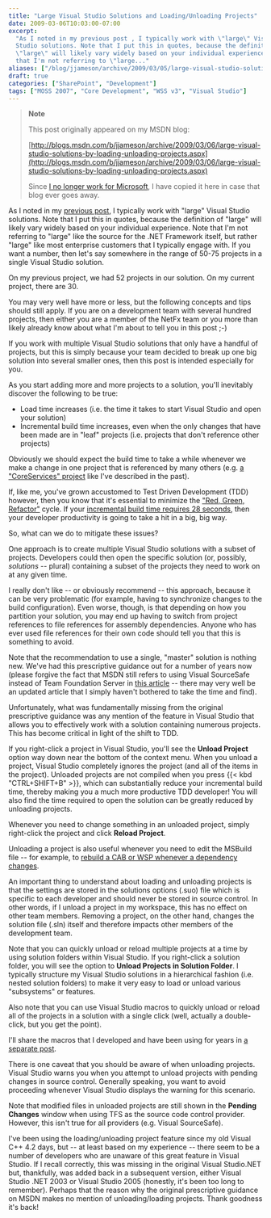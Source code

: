 ```yaml
---
title: "Large Visual Studio Solutions and Loading/Unloading Projects"
date: 2009-03-06T10:03:00-07:00
excerpt:
  "As I noted in my previous post , I typically work with \"large\" Visual
  Studio solutions. Note that I put this in quotes, because the definition of
  \"large\" will likely vary widely based on your individual experience. Note
  that I'm not referring to \"large..."
aliases: ["/blog/jjameson/archive/2009/03/05/large-visual-studio-solutions-by-loading-unloading-projects.aspx", "/blog/jjameson/archive/2009/03/06/large-visual-studio-solutions-by-loading-unloading-projects.aspx"]
draft: true
categories: ["SharePoint", "Development"]
tags: ["MOSS 2007", "Core Development", "WSS v3", "Visual Studio"]
---
```


> **Note**
>
> This post originally appeared on my MSDN blog:
>
> [http://blogs.msdn.com/b/jjameson/archive/2009/03/06/large-visual-studio-solutions-by-loading-unloading-projects.aspx](http://blogs.msdn.com/b/jjameson/archive/2009/03/06/large-visual-studio-solutions-by-loading-unloading-projects.aspx)
>
> Since
> [I no longer work for Microsoft](/blog/jjameson/2011/09/02/last-day-with-microsoft),
> I have copied it here in case that blog ever goes away.

As I noted in my
[previous post](/blog/jjameson/2009/03/06/why-i-m-not-a-fan-of-wspbuilder), I
typically work with "large" Visual Studio solutions. Note that I put this in
quotes, because the definition of "large" will likely vary widely based on your
individual experience. Note that I'm not referring to "large" like the source
for the .NET Framework itself, but rather "large" like most enterprise customers
that I typically engage with. If you want a number, then let's say somewhere in
the range of 50-75 projects in a single Visual Studio solution.

On my previous project, we had 52 projects in our solution. On my current
project, there are 30.

You may very well have more or less, but the following concepts and tips should
still apply. If you are on a development team with several hundred projects,
then either you are a member of the NetFx team or you more than likely already
know about what I'm about to tell you in this post ;-)

If you work with multiple Visual Studio solutions that only have a handful of
projects, but this is simply because your team decided to break up one big
solution into several smaller ones, then this post is intended especially for
you.

As you start adding more and more projects to a solution, you'll inevitably
discover the following to be true:

- Load time increases (i.e. the time it takes to start Visual Studio and open
  your solution)
- Incremental build time increases, even when the only changes that have been
  made are in "leaf" projects (i.e. projects that don't reference other
  projects)

Obviously we should expect the build time to take a while whenever we make a
change in one project that is referenced by many others (e.g.
[a "CoreServices" project](/blog/jjameson/2007/04/18/structure-visual-studio-solutions)
like I've described in the past).

If, like me, you've grown accustomed to Test Driven Development (TDD) however,
then you know that it's essential to minimize the
["Red, Green, Refactor"](http://msdn.microsoft.com/en-us/library/aa730844%28VS.80%29.aspx)
cycle. If your
[incremental build time requires 28 seconds](/blog/jjameson/2009/03/06/why-i-m-not-a-fan-of-wspbuilder),
then your developer productivity is going to take a hit in a big, big way.

So, what can we do to mitigate these issues?

One approach is to create multiple Visual Studio solutions with a subset of
projects. Developers could then open the specific solution (or, possibly,
*solutions* -- plural) containing a subset of the projects they need to work on
at any given time.

I really don't like -- or obviously recommend -- this approach, because it can
be very problematic (for example, having to synchronize changes to the build
configuration). Even worse, though, is that depending on how you partition your
solution, you may end up having to switch from project references to file
references for assembly dependencies. Anyone who has ever used file references
for their own code should tell you that this is something to avoid.

Note that the recommendation to use a single, "master" solution is nothing new.
We've had this prescriptive guidance out for a number of years now (please
forgive the fact that MSDN still refers to using Visual SourceSafe instead of
Team Foundation Server in
[this article](http://msdn.microsoft.com/en-us/library/ms998208.aspx) -- there
may very well be an updated article that I simply haven't bothered to take the
time and find).

Unfortunately, what was fundamentally missing from the original prescriptive
guidance was any mention of the feature in Visual Studio that allows you to
effectively work with a solution containing numerous projects. This has become
critical in light of the shift to TDD.

If you right-click a project in Visual Studio, you'll see the **Unload Project**
option way down near the bottom of the context menu. When you unload a project,
Visual Studio completely ignores the project (and all of the items in the
project). Unloaded projects are not compiled when you press {{< kbd
"CTRL+SHIFT+B" >}}, which can substantially reduce your incremental build time,
thereby making you a much more productive TDD developer! You will also find the
time required to open the solution can be greatly reduced by unloading projects.

Whenever you need to change something in an unloaded project, simply right-click
the project and click **Reload Project**.

Unloading a project is also useful whenever you need to edit the MSBuild file --
for example, to
[rebuild a CAB or WSP whenever a dependency changes](/blog/jjameson/2008/04/10/a-better-way-to-build-sharepoint-solution-packages-and-cab-files).

An important thing to understand about loading and unloading projects is that
the settings are stored in the solutions options (.suo) file which is specific
to each developer and should never be stored in source control. In other words,
if I unload a project in my workspace, this has no effect on other team members.
Removing a project, on the other hand, changes the solution file (.sln) itself
and therefore impacts other members of the development team.

Note that you can quickly unload or reload multiple projects at a time by using
solution folders within Visual Studio. If you right-click a solution folder, you
will see the option to **Unload Projects in Solution Folder**. I typically
structure my Visual Studio solutions in a hierarchical fashion (i.e. nested
solution folders) to make it very easy to load or unload various "subsystems" or
features.

Also note that you can use Visual Studio macros to quickly unload or reload all
of the projects in a solution with a single click (well, actually a
double-click, but you get the point).

I'll share the macros that I developed and have been using for years in
[a separate post](/blog/jjameson/2009/03/11/visual-studio-macros-for-unloading-reloading-projects).

There is one caveat that you should be aware of when unloading projects. Visual
Studio warns you when you attempt to unload projects with pending changes in
source control. Generally speaking, you want to avoid proceeding whenever Visual
Studio displays the warning for this scenario.

Note that modified files in unloaded projects are still shown in the **Pending
Changes** window when using TFS as the source code control provider. However,
this isn't true for all providers (e.g. Visual SourceSafe).

I've been using the loading/unloading project feature since my old Visual C++
4.2 days, but -- at least based on my experience -- there seem to be a number of
developers who are unaware of this great feature in Visual Studio. If I recall
correctly, this was missing in the original Visual Studio.NET but, thankfully,
was added back in a subsequent version, either Visual Studio .NET 2003 or Visual
Studio 2005 (honestly, it's been too long to remember). Perhaps that the reason
why the original prescriptive guidance on MSDN makes no mention of
unloading/loading projects. Thank goodness it's back!
